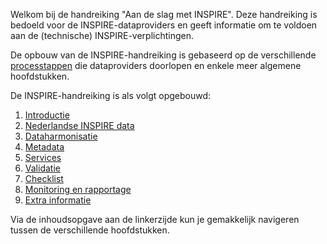 Welkom bij de handreiking "Aan de slag met INSPIRE".
Deze handreiking is bedoeld voor de INSPIRE-dataproviders en geeft informatie om te voldoen aan de (technische) INSPIRE-verplichtingen.

De opbouw van de INSPIRE-handreiking is gebaseerd op de verschillende [processtappen](#processtappen) die dataproviders doorlopen en enkele meer algemene hoofdstukken.

De INSPIRE-handreiking is als volgt opgebouwd:
1. [Introductie](#introductie)
2. [Nederlandse INSPIRE data](#nederlandse-inspire-data)
3. [Dataharmonisatie](#dataharmonisatie)
4. [Metadata](#metadata)
5. [Services](#services)
6. [Validatie](#validatie)
7. [Checklist](#checklist-voor-dataprovider)
8. [Monitoring en rapportage](#monitoring-en-rapportage)
9. [Extra informatie](#extra-informatie)

Via de inhoudsopgave aan de linkerzijde kun je gemakkelijk navigeren tussen de verschillende hoofdstukken. 
